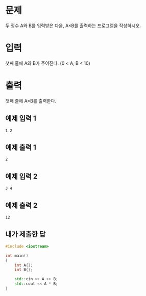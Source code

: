 문제
====
두 정수 A와 B를 입력받은 다음, A×B를 출력하는 프로그램을 작성하시오.

입력
====
첫째 줄에 A와 B가 주어진다. (0 < A, B < 10)

출력
====
첫째 줄에 A×B를 출력한다.

예제 입력 1
------

```
1 2
```

예제 출력 1
------

```
2
```

예제 입력 2
----

```
3 4
```

예제 출력 2
-----

```
12
```

내가 제출한 답
---------
```cpp
#include <iostream>

int main()
{
	int A{};
	int B{};

	std::cin >> A >> B;
	std::cout << A * B;
}
```
